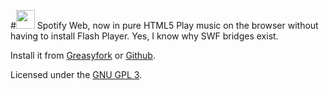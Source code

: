 #<img src=https://i.imgur.com/LHkCkka.png height=30 vertical-align=bottom> Spotify Web, now in pure HTML5
Play music on the browser without having to install Flash Player. Yes, I know why SWF bridges exist.

Install it from [Greasyfork](https://greasyfork.org/es/scripts/14035-html5-thingie-for-spotify-web-player) or [Github](https://github.com/Swyter/spotifyweb-html5-userscript/raw/master/spotifyweb-html5.user.js).

Licensed under the [GNU GPL 3](http://opensource.org/licenses/GPL-3.0).
